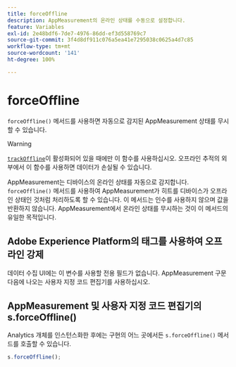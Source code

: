 ```yaml
---
title: forceOffline
description: AppMeasurement의 온라인 상태를 수동으로 설정합니다.
feature: Variables
exl-id: 2e48bdf6-7de7-4976-86dd-ef3d558769c7
source-git-commit: 3f4d8df911c076a5ea41e7295038c0625a4d7c85
workflow-type: tm+mt
source-wordcount: '141'
ht-degree: 100%

---
```


# forceOffline

`forceOffline()` 메서드를 사용하면 자동으로 감지된 AppMeasurement 상태를 무시할 수 있습니다.

>[!WARNING]
>
>[`trackOffline`](../config-vars/trackoffline.md)이 활성화되어 있을 때에만 이 함수를 사용하십시오. 오프라인 추적의 외부에서 이 함수를 사용하면 데이터가 손실될 수 있습니다.

AppMeasurement는 디바이스의 온라인 상태를 자동으로 감지합니다. `forceOffline()` 메서드를 사용하여 AppMeasurement가 히트를 디바이스가 오프라인 상태인 것처럼 처리하도록 할 수 있습니다. 이 메서드는 인수를 사용하지 않으며 값을 반환하지 않습니다. AppMeasurement에서 온라인 상태를 무시하는 것이 이 메서드의 유일한 목적입니다.

## Adobe Experience Platform의 태그를 사용하여 오프라인 강제

데이터 수집 UI에는 이 변수를 사용할 전용 필드가 없습니다. AppMeasurement 구문 다음에 나오는 사용자 지정 코드 편집기를 사용하십시오.

## AppMeasurement 및 사용자 지정 코드 편집기의 s.forceOffline()

Analytics 개체를 인스턴스화한 후에는 구현의 어느 곳에서든 `s.forceOffline()` 메서드를 호출할 수 있습니다.

```js
s.forceOffline();
```

